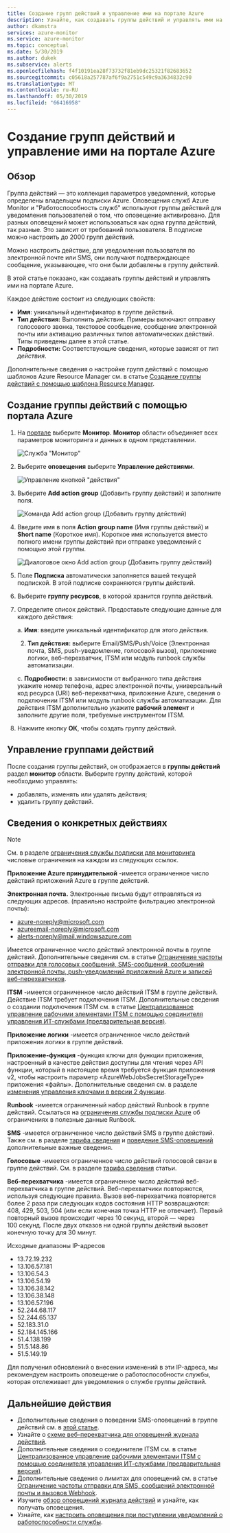 ```yaml
---
title: Создание групп действий и управление ими на портале Azure
description: Узнайте, как создавать группы действий и управлять ими на портале Azure.
author: dkamstra
services: azure-monitor
ms.service: azure-monitor
ms.topic: conceptual
ms.date: 5/30/2019
ms.author: dukek
ms.subservice: alerts
ms.openlocfilehash: f4f10191ea28f73732f81eb9dc25321f82683652
ms.sourcegitcommit: c05618a257787af6f9a2751c549c9a3634832c90
ms.translationtype: MT
ms.contentlocale: ru-RU
ms.lasthandoff: 05/30/2019
ms.locfileid: "66416958"
---
```

# <a name="create-and-manage-action-groups-in-the-azure-portal"></a>Создание групп действий и управление ими на портале Azure
## <a name="overview"></a>Обзор ##
Группа действий — это коллекция параметров уведомлений, которые определены владельцем подписки Azure. Оповещения служб Azure Monitor и "Работоспособность служб" используют группы действий для уведомления пользователей о том, что оповещение активировано. Для разных оповещений может использоваться как одна группа действий, так разные. Это зависит от требований пользователя. В подписке можно настроить до 2000 групп действий.

Можно настроить действие, для уведомления пользователя по электронной почте или SMS, они получают подтверждающее сообщение, указывающее, что они были добавлены в группу действий.

В этой статье показано, как создавать группы действий и управлять ими на портале Azure.

Каждое действие состоит из следующих свойств:

* **Имя**: уникальный идентификатор в группе действий.  
* **Тип действия:** Выполнить действие. Примеры включают отправку голосового звонка, текстовое сообщение, сообщение электронной почты или активацию различных типов автоматических действий. Типы приведены далее в этой статье.
* **Подробности:** Соответствующие сведения, которые зависят от *тип действия*.

Дополнительные сведения о настройке групп действий с помощью шаблонов Azure Resource Manager см. в статье [Создание группы действий с помощью шаблона Resource Manager](../../azure-monitor/platform/action-groups-create-resource-manager-template.md).

## <a name="create-an-action-group-by-using-the-azure-portal"></a>Создание группы действий с помощью портала Azure ##
1. На [портале](https://portal.azure.com) выберите **Монитор**. **Монитор** области объединяет всех параметров мониторинга и данных в одном представлении.

    ![Служба "Монитор"](./media/action-groups/home-monitor.png)
1. Выберите **оповещения** выберите **Управление действиями**.

    ![Управление кнопкой "действия"](./media/action-groups/manage-action-groups.png)
1. Выберите **Add action group** (Добавить группу действий) и заполните поля.

    ![Команда Add action group (Добавить группу действий)](./media/action-groups/add-action-group.png)
1. Введите имя в поля **Action group name** (Имя группы действий) и **Short name** (Короткое имя). Короткое имя используется вместо полного имени группы действий при отправке уведомлений с помощью этой группы.

      ![Диалоговое окно Add action group (Добавить группу действий)](./media/action-groups/action-group-define.png)

1. Поле **Подписка** автоматически заполняется вашей текущей подпиской. В этой подписке сохраняются группы действий.

1. Выберите **группу ресурсов**, в которой хранится группа действий.

1. Определите список действий. Предоставьте следующие данные для каждого действия:

    a. **Имя**: введите уникальный идентификатор для этого действия.

    2. **Тип действия:** выберите Email/SMS/Push/Voice (Электронная почта, SMS, push-уведомление, голосовой вызов), приложение логики, веб-перехватчик, ITSM или модуль runbook службы автоматизации.

    c. **Подробности:** в зависимости от выбранного типа действия укажите номер телефона, адрес электронной почты, универсальный код ресурса (URI) веб-перехватчика, приложение Azure, сведения о подключении ITSM или модуль runbook службы автоматизации. Для действия ITSM дополнительно укажите **рабочий элемент** и заполните другие поля, требуемые инструментом ITSM.

1. Нажмите кнопку **ОК**, чтобы создать группу действий.

## <a name="manage-your-action-groups"></a>Управление группами действий ##
После создания группы действий, он отображается в **группы действий** раздел **монитор** области. Выберите группу действий, которой необходимо управлять:

* добавлять, изменять или удалять действия;
* удалить группу действий.

## <a name="action-specific-information"></a>Сведения о конкретных действиях
> [!NOTE]
> См. в разделе [ограничения службы подписки для мониторинга](https://docs.microsoft.com/azure/azure-subscription-service-limits#monitor-limits) числовые ограничения на каждом из следующих ссылок.  

**Приложение Azure принудительной** -имеется ограниченное число действий приложений Azure в группе действий.

**Электронная почта.** Электронные письма будут отправляться из следующих адресов. (правильно настройте фильтрацию электронной почты):
- azure-noreply@microsoft.com
- azureemail-noreply@microsoft.com
- alerts-noreply@mail.windowsazure.com

Имеется ограниченное число действий электронной почты в группе действий. Дополнительные сведения см. в статье [Ограничение частоты отправки для голосовых сообщений, SMS-сообщений, сообщений электронной почты, push-уведомлений приложений Azure и записей веб-перехватчиков](./../../azure-monitor/platform/alerts-rate-limiting.md).

**ITSM** -имеется ограниченное число действий ITSM в группе действий. Действие ITSM требует подключения ITSM. Дополнительные сведения о создании подключения ITSM см. в статье [Централизованное управление рабочими элементами ITSM с помощью соединителя управления ИТ-службами (предварительная версия)](../../azure-monitor/platform/itsmc-overview.md).

**Приложение логики** -имеется ограниченное число действий приложения логики в группе действий.

**Приложение-функция** -функция ключи для функции приложения, настроенный в качестве действия доступны для чтения через API функции, который в настоящее время требуется функция приложения v2, чтобы настроить параметр «AzureWebJobsSecretStorageType» приложения «файлы». Дополнительные сведения см. в разделе [изменения управления ключами в версии 2 функции]( https://aka.ms/funcsecrets).

**Runbook** -имеется ограниченный набор действий Runbook в группе действий. Ссылаться на [ограничения службы подписки Azure](../../azure-subscription-service-limits.md) об ограничениях в полезные данные Runbook.

**SMS** -имеется ограниченное число действий SMS в группе действий. Также см. в разделе [тарифа сведения](./../../azure-monitor/platform/alerts-rate-limiting.md) и [поведение SMS-оповещений](../../azure-monitor/platform/alerts-sms-behavior.md) дополнительные важные сведения. 

**Голосовые** -имеется ограниченное число действий голосовой связи в группе действий. См. в разделе [тарифа сведения](./../../azure-monitor/platform/alerts-rate-limiting.md) статьи.

**Веб-перехватчика** -имеется ограниченное число действий веб-перехватчика в группе действий. Веб-перехватчики повторяются, используя следующие правила. Вызов веб-перехватчика повторяется более 2 раза при следующих кодов состояния HTTP возвращаются: 408, 429, 503, 504 (или если конечная точка HTTP не отвечает). Первый повторный вызов происходит через 10 секунд, второй — через 100 секунд. После двух отказов ни одной группы действий вызовет конечную точку для 30 минут. 

Исходные диапазоны IP-адресов
 - 13.72.19.232
 - 13.106.57.181
 - 13.106.54.3
 - 13.106.54.19
 - 13.106.38.142
 - 13.106.38.148
 - 13.106.57.196
 - 52.244.68.117
 - 52.244.65.137
 - 52.183.31.0
 - 52.184.145.166
 - 51.4.138.199
 - 51.5.148.86
 - 51.5.149.19

Для получения обновлений о внесении изменений в эти IP-адреса, мы рекомендуем настроить оповещение о работоспособности службы, которая отслеживает для уведомления о службе группы действий.

## <a name="next-steps"></a>Дальнейшие действия ##
* Дополнительные сведения о поведении SMS-оповещений в группе действий см. в [этой статье](../../azure-monitor/platform/alerts-sms-behavior.md).  
* Узнайте о [схеме веб-перехватчика для оповещений журнала действий](../../azure-monitor/platform/activity-log-alerts-webhook.md).  
* Дополнительные сведения о соединителе ITSM см. в статье [Централизованное управление рабочими элементами ITSM с помощью соединителя управления ИТ-службами (предварительная версия)](../../azure-monitor/platform/itsmc-overview.md).
* Дополнительные сведения о лимитах для оповещений см. в статье [Ограничение частоты отправки для SMS, сообщений электронной почты и вызовов Webhook](../../azure-monitor/platform/alerts-rate-limiting.md).
* Изучите [обзор оповещений журнала действий](../../azure-monitor/platform/alerts-overview.md) и узнайте, как получать оповещения.  
* Узнайте, как [настроить оповещения при поступлении уведомлений о работоспособности службы](../../azure-monitor/platform/alerts-activity-log-service-notifications.md).
